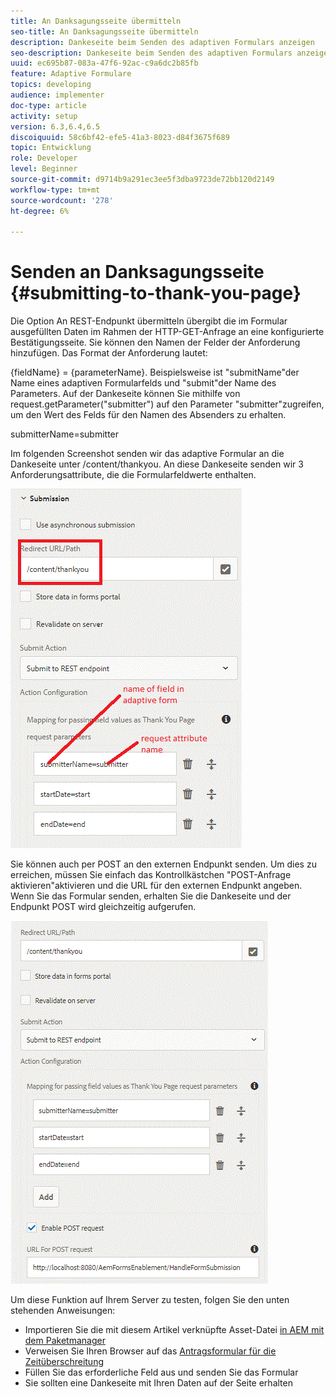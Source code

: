 ```yaml
---
title: An Danksagungsseite übermitteln
seo-title: An Danksagungsseite übermitteln
description: Dankeseite beim Senden des adaptiven Formulars anzeigen
seo-description: Dankeseite beim Senden des adaptiven Formulars anzeigen
uuid: ec695b87-083a-47f6-92ac-c9a6dc2b85fb
feature: Adaptive Formulare
topics: developing
audience: implementer
doc-type: article
activity: setup
version: 6.3,6.4,6.5
discoiquuid: 58c6bf42-efe5-41a3-8023-d84f3675f689
topic: Entwicklung
role: Developer
level: Beginner
source-git-commit: d9714b9a291ec3ee5f3dba9723de72bb120d2149
workflow-type: tm+mt
source-wordcount: '278'
ht-degree: 6%

---
```



# Senden an Danksagungsseite {#submitting-to-thank-you-page}

Die Option An REST-Endpunkt übermitteln übergibt die im Formular ausgefüllten Daten im Rahmen der HTTP-GET-Anfrage an eine konfigurierte Bestätigungsseite. Sie können den Namen der Felder der Anforderung hinzufügen. Das Format der Anforderung lautet:

\{fieldName\} = \{parameterName\}. Beispielsweise ist &quot;submitName&quot;der Name eines adaptiven Formularfelds und &quot;submit&quot;der Name des Parameters. Auf der Dankeseite können Sie mithilfe von request.getParameter(&quot;submitter&quot;) auf den Parameter &quot;submitter&quot;zugreifen, um den Wert des Felds für den Namen des Absenders zu erhalten.

submitterName=submitter

Im folgenden Screenshot senden wir das adaptive Formular an die Dankeseite unter /content/thankyou. An diese Dankeseite senden wir 3 Anforderungsattribute, die die Formularfeldwerte enthalten.

![Danke](assets/thankyoupage.gif)

Sie können auch per POST an den externen Endpunkt senden. Um dies zu erreichen, müssen Sie einfach das Kontrollkästchen &quot;POST-Anfrage aktivieren&quot;aktivieren und die URL für den externen Endpunkt angeben. Wenn Sie das Formular senden, erhalten Sie die Dankeseite und der Endpunkt POST wird gleichzeitig aufgerufen.

![erfassen](assets/capture.gif)


Um diese Funktion auf Ihrem Server zu testen, folgen Sie den unten stehenden Anweisungen:

* Importieren Sie die mit diesem Artikel verknüpfte Asset-Datei [in AEM mit dem Paketmanager](assets/submittingtorestendpoint.zip)
* Verweisen Sie Ihren Browser auf das [Antragsformular für die Zeitüberschreitung](http://localhost:4502/content/dam/formsanddocuments/helpx/timeoffrequestform/jcr:content?wcmmode=disabled)
* Füllen Sie das erforderliche Feld aus und senden Sie das Formular
* Sie sollten eine Dankeseite mit Ihren Daten auf der Seite erhalten

